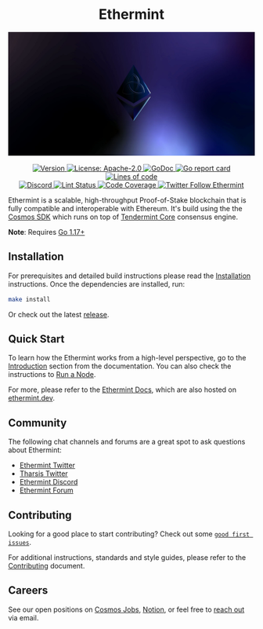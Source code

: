 <!--
parent:
  order: false
-->

<div align="center">
  <h1> Ethermint </h1>
</div>

![banner](docs/ethermint.jpg)

<div align="center">
  <a href="https://github.com/tharsis/ethermint/releases/latest">
    <img alt="Version" src="https://img.shields.io/github/tag/tharsis/ethermint.svg" />
  </a>
  <a href="https://github.com/tharsis/ethermint/blob/main/LICENSE">
    <img alt="License: Apache-2.0" src="https://img.shields.io/github/license/tharsis/ethermint.svg" />
  </a>
  <a href="https://pkg.go.dev/github.com/tharsis/ethermint">
    <img alt="GoDoc" src="https://godoc.org/github.com/tharsis/ethermint?status.svg" />
  </a>
  <a href="https://goreportcard.com/report/github.com/tharsis/ethermint">
    <img alt="Go report card" src="https://goreportcard.com/badge/github.com/tharsis/ethermint"/>
  </a>
  <a href="https://bestpractices.coreinfrastructure.org/projects/5018">
    <img alt="Lines of code" src="https://img.shields.io/tokei/lines/github/tharsis/ethermint">
  </a>
</div>
<div align="center">
  <a href="https://discord.gg/trje9XuAmy">
    <img alt="Discord" src="https://img.shields.io/discord/809048090249134080.svg" />
  </a>
  <!-- <a href="https://github.com/tharsis/ethermint/actions?query=branch%3Amain+workflow%3ABuild">
    <img alt="Build Status" src="https://github.com/tharsis/ethermint/actions/workflows/build.yml/badge.svg?branch=main" />
  </a> -->
  <a href="https://github.com/tharsis/ethermint/actions?query=branch%3Amain+workflow%3ALint">
    <img alt="Lint Status" src="https://github.com/tharsis/ethermint/actions/workflows/lint.yml/badge.svg?branch=main" />
  </a>
  <a href="https://codecov.io/gh/tharsis/ethermint">
    <img alt="Code Coverage" src="https://codecov.io/gh/tharsis/ethermint/branch/main/graph/badge.svg" />
  </a>
    <a href="https://twitter.com/ethermint">
    <img alt="Twitter Follow Ethermint" src="https://img.shields.io/twitter/follow/ethermint"/>
  </a>
</div>

Ethermint is a scalable, high-throughput Proof-of-Stake blockchain that is fully compatible and
interoperable with Ethereum. It's build using the the [Cosmos SDK](https://github.com/cosmos/cosmos-sdk/) which runs on top of [Tendermint Core](https://github.com/tendermint/tendermint) consensus engine.

**Note**: Requires [Go 1.17+](https://golang.org/dl/)

## Installation

For prerequisites and detailed build instructions please read the [Installation](https://ethermint.dev/quickstart/installation.html) instructions. Once the dependencies are installed, run:

```bash
make install
```

Or check out the latest [release](https://github.com/tharsis/ethermint/releases).

## Quick Start

To learn how the Ethermint works from a high-level perspective, go to the [Introduction](https://ethermint.dev/intro/overview.html) section from the documentation. You can also check the instructions to [Run a Node](https://ethermint.dev/quickstart/run_node.html).

For more, please refer to the [Ethermint Docs](./docs/), which are also hosted on [ethermint.dev](https://ethermint.dev/).

## Community

The following chat channels and forums are a great spot to ask questions about Ethermint:

- [Ethermint Twitter](https://twitter.com/ethermint)
- [Tharsis Twitter](https://twitter.com/ethermint)
- [Ethermint Discord](https://discord.gg/trje9XuAmy)
- [Ethermint Forum](https://forum.cosmos.network/c/ethermint)

## Contributing

Looking for a good place to start contributing? Check out some [`good first issues`](https://github.com/tharsis/ethermint/issues?q=is%3Aopen+is%3Aissue+label%3A%22good+first+issue%22).

For additional instructions, standards and style guides, please refer to the [Contributing](./CONTRIBUTING.md) document.

## Careers

See our open positions on [Cosmos Jobs](https://jobs.cosmos.network/project/ethermint-d0sk1uxuh-remote/), [Notion](https://tharsis.notion.site/Jobs-at-Tharsis-5a1642eb89b34747ae6f2db2d356fc0d), or feel free to [reach out](mailto:careers@thars.is) via email.
